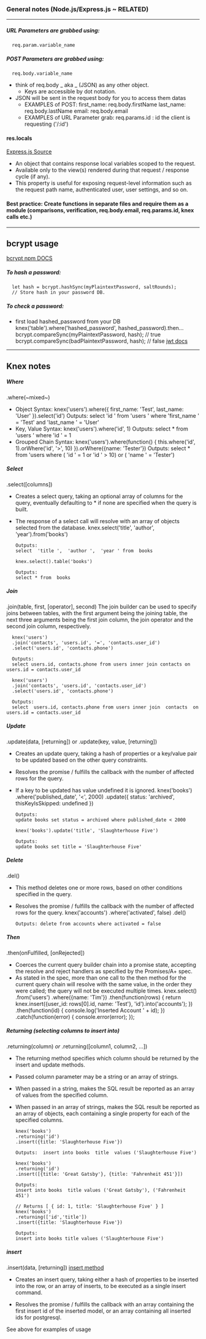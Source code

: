 
### General notes (Node.js/Express.js ~ RELATED)
---
##### URL Parameters are grabbed using:
      req.param.variable_name

##### POST Parameters are grabbed using:
      req.body.variable_name
- think of req.body _ aka _ (JSON) as any other object.
  - Keys are accessible by dot notation.
- JSON will be sent in the request body for you to access them datas
  - EXAMPLES of POST:
        first_name: req.body.firstName
        last_name: req.body.lastName
        email: req.body.email
  - EXAMPLES of URL Parameter grab:
          req.params.id : id the client is requesting ('/:id')


#### res.locals
[Express.js Source](https://expressjs.com/en/api.html#res.locals)
- An object that contains response local variables scoped to the request.
- Available only to the view(s) rendered during that request / response cycle (if any).
- This property is useful for exposing request-level information such as the request path name, authenticated user, user settings, and so on.


#### Best practice: Create functions in separate files and require them as a module (comparisons, verification, req.body.email, req.params.id, knex calls etc.)

---

## bcrypt usage
[bcrypt npm DOCS](https://www.npmjs.com/package/bcrypt)
##### To hash a password:
      let hash = bcrypt.hashSync(myPlaintextPassword, saltRounds);
      // Store hash in your password DB.
##### To check a password:
- first load hashed_password from your DB
      knex('table').where('hashed_password', hashed_password).then...
        bcrypt.compareSync(myPlaintextPassword, hash); // true
        bcrypt.compareSync(badPlaintextPassword, hash); // false
[jwt docs](https://www.npmjs.com/package/jsonwebtoken)

----

## Knex notes
##### Where
.where(~mixed~)
- Object Syntax:
       knex('users').where({
          first_name: 'Test',
          last_name:  'User'
        }).select('id')
        Outputs:
        select  'id ' from  'users ' where  'first_name ' = 'Test' and  'last_name ' = 'User'
- Key, Value Syntax:
        knex('users').where('id', 1)
        Outputs:
        select * from  'users ' where  'id ' = 1
- Grouped Chain Syntax:
        knex('users').where(function() {
          this.where('id', 1).orWhere('id', '>', 10)
        }).orWhere({name: 'Tester'})
        Outputs:
        select * from  'users where ( 'id ' = 1 or  'id ' > 10) or ( 'name ' = 'Tester')

##### Select
.select([columns])
- Creates a select query, taking an optional array of columns for the query, eventually defaulting to * if none are specified when the query is built.
- The response of a select call will resolve with an array of objects selected from the database.
      knex.select('title', 'author', 'year').from('books')

      Outputs:
      select  'title ',  'author ',  'year ' from  books

      knex.select().table('books')

      Outputs:
      select * from  books

##### Join

.join(table, first, [operator], second)
The join builder can be used to specify joins between tables, with the first argument being the joining table, the next three arguments being the first join column, the join operator and the second join column, respectively.

      knex('users')
      .join('contacts', 'users.id', '=', 'contacts.user_id')
      .select('users.id', 'contacts.phone')

      Outputs:
      select users.id, contacts.phone from users inner join contacts on users.id = contacts.user_id

      knex('users')
      .join('contacts', 'users.id', 'contacts.user_id')
      .select('users.id', 'contacts.phone')

      Outputs:
      select  users.id, contacts.phone from users inner join  contacts  on users.id = contacts.user_id


##### Update
.update(data, [returning]) or .update(key, value, [returning])

- Creates an update query, taking a hash of properties or a key/value pair to be updated based on the other query constraints.
- Resolves the promise / fulfills the callback with the number of affected rows for the query.
- If a key to be updated has value undefined it is ignored.
      knex('books')
      .where('published_date', '<', 2000)
      .update({ status: 'archived', thisKeyIsSkipped: undefined })

      Outputs:
      update books set status = archived where published_date < 2000

      knex('books').update('title', 'Slaughterhouse Five')

      Outputs:
      update books set title = 'Slaughterhouse Five'

##### Delete
.del()
- This method deletes one or more rows, based on other conditions specified in the query.
- Resolves the promise / fulfills the callback with the number of affected rows for the query.
       knex('accounts')
      .where('activated', false)
      .del()

      Outputs: delete from accounts where activated = false

##### Then
.then(onFulfilled, [onRejected])
- Coerces the current query builder chain into a promise state, accepting the resolve and reject handlers as specified by the Promises/A+ spec.
- As stated in the spec, more than one call to the then method for the current query chain will resolve with the same value, in the order they were called; the query will not be executed multiple times.
      knex.select()
      .from('users')
      .where({name: 'Tim'})
      .then(function(rows) {
        return knex.insert({user_id: rows[0].id, name: 'Test'}, 'id').into('accounts');
      })
      .then(function(id) {
        console.log('Inserted Account ' + id);
      })
      .catch(function(error) { console.error(error); });

##### Returning (selecting columns to insert into)
 .returning(column) _or_ .returning([column1, column2, ...])
- The returning method specifies which column should be returned by the insert and update methods.
-  Passed column parameter may be a string or an array of strings.
- When passed in a string, makes the SQL result be reported as an array of values from the specified column.
- When passed in an array of strings, makes the SQL result be reported as an array of objects, each containing a single property for each of the specified columns.

      knex('books')
      .returning('id')
      .insert({title: 'Slaughterhouse Five'})

      Outputs:  insert into books  title  values ('Slaughterhouse Five')

      knex('books')
      .returning('id')
      .insert([{title: 'Great Gatsby'}, {title: 'Fahrenheit 451'}])

      Outputs:
      insert into books  title values ('Great Gatsby'), ('Fahrenheit 451')

      // Returns [ { id: 1, title: 'Slaughterhouse Five' } ]
      knex('books')
      .returning(['id','title'])
      .insert({title: 'Slaughterhouse Five'})

      Outputs:
      insert into books title values ('Slaughterhouse Five')


##### insert
.insert(data, [returning])
[insert method](http://knexjs.org/#Builder-insert)
- Creates an insert query, taking either a hash of properties to be inserted into the row, or an array of inserts, to be executed as a single insert command.

- Resolves the promise / fulfills the callback with an array containing the first insert id of the inserted model, or an array containing all inserted ids for postgresql.

See above for examples of usage
